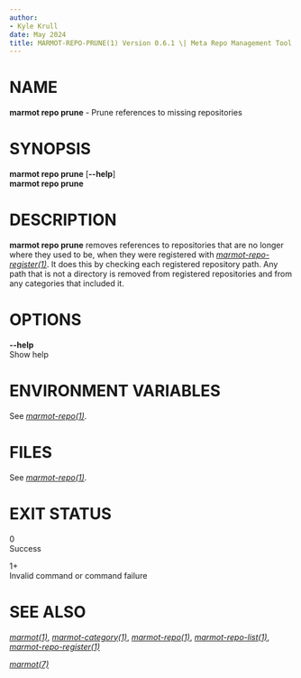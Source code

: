 ```yaml
---
author:
- Kyle Krull
date: May 2024
title: MARMOT-REPO-PRUNE(1) Version 0.6.1 \| Meta Repo Management Tool
---
```


# NAME

**marmot repo prune** - Prune references to missing repositories

# SYNOPSIS

**marmot repo prune** \[**\--help**\]\
**marmot repo prune**

# DESCRIPTION

**marmot repo prune** removes references to repositories that are no
longer where they used to be, when they were registered with
[*marmot-repo-register(1)*](./marmot-repo-register.1.md). It does this
by checking each registered repository path. Any path that is not a
directory is removed from registered repositories and from any
categories that included it.

# OPTIONS

**\--help**  
Show help

# ENVIRONMENT VARIABLES

See [*marmot-repo(1)*](./marmot-repo.1.md).

# FILES

See [*marmot-repo(1)*](./marmot-repo.1.md).

# EXIT STATUS

0  
Success

1+  
Invalid command or command failure

# SEE ALSO

[*marmot(1)*](./marmot.1.md),
[*marmot-category(1)*](./marmot-category.1.md),
[*marmot-repo(1)*](./marmot-repo.1.md),
[*marmot-repo-list(1)*](./marmot-repo-list.1.md),
[*marmot-repo-register(1)*](./marmot-repo-register.1.md)

[*marmot(7)*](./marmot.7.md)
